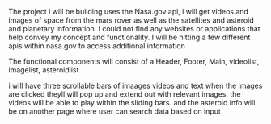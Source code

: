The project i will be building uses the Nasa.gov api, i will get videos and images of space from the mars rover as well as the satellites and asteroid and planetary information.
I could not find any websites or applications that help convey my concept and functionality. I will be hitting a few different apis within nasa.gov to access additional information

The functional components will consist of a Header, Footer, Main, videolist, imagelist, asteroidlist

i will have three scrollable bars of imaages videos and text when the images are clicked theyll will pop up and extend out with relevant images.
the videos will be able to play within the sliding bars. and the asteroid info will be on another page where user can search data based on input


